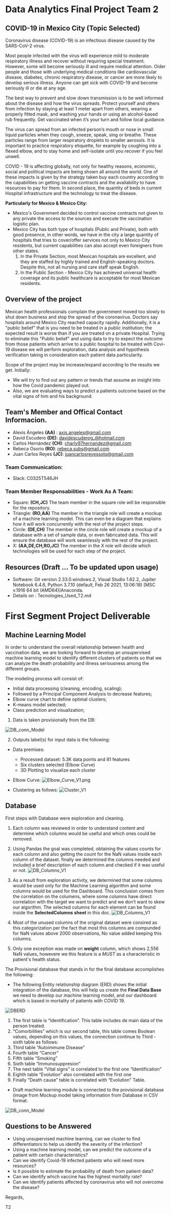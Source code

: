 # Data Analytics Final Project Team 2

## COVID-19 in Mexico City (Topic Selected)
Coronavirus disease (COVID-19) is an infectious disease caused by the SARS-CoV-2 virus.

Most people infected with the virus will experience mild to moderate respiratory illness and recover without requiring special treatment. However, some will become seriously ill and require medical attention. Older people and those with underlying medical conditions like cardiovascular disease, diabetes, chronic respiratory disease, or cancer are more likely to develop serious illness. Anyone can get sick with COVID-19 and become seriously ill or die at any age. 

The best way to prevent and slow down transmission is to be well informed about the disease and how the virus spreads. Protect yourself and others from infection by staying at least 1 meter apart from others, wearing a properly fitted mask, and washing your hands or using an alcohol-based rub frequently. Get vaccinated when it’s your turn and follow local guidance.

The virus can spread from an infected person’s mouth or nose in small liquid particles when they cough, sneeze, speak, sing or breathe. These particles range from larger respiratory droplets to smaller aerosols. It is important to practice respiratory etiquette, for example by coughing into a flexed elbow, and to stay home and self-isolate until you recover if you feel unwell.

COVID - 19 is affecting globally, not only for healthy reasons, economic, social and political impacts are being shown all around the world. One of these impacts is given by the strategy taken buy each country according to the capabilities on getting vaccine contracts and the availability to have resources to pay for them. In second place, the quantity of beds in current Hospital infrastructure and the technology to treat the disease.

**Particularly for Mexico & Mexico City:**
- Mexico's Government decided to control vaccine contracts not given to any private the access to the sources and execute the vaccination logistic plan.
- Mexico City has both type of hospitals (Public and Private), both with good presence, in other words, we have in the city a large quantity of hospitals that tries to cover/offer services not only to Mexico City residents, but current capabilities can also accept even foreigners from other states.
    1. In the Private Section, most Mexican hospitals are excellent, and they are staffed by highly trained and English-speaking doctors. Despite this, not all nursing and care staff speak English. 
    2. In the Public Section - Mexico City has achieved universal health coverage and its public healthcare is acceptable for most Mexican residents.

## Overview of the project
Mexican health professionals complain the government moved too slowly to shut down business and stop the spread of the coronavirus. Doctors say hospitals around Mexico City reached capacity rapidly. Additionally, it is a "public belief" that is you need to be treated in a public institution; the expected result is worse than if you are treated on a private Hospital. Trying to eliminate this "Public belief" and using data to try to expect the outcome from those patients which arrive to a public hospital to be treated with Covi-19 disease we will perform exploration, data analysis and hypothesis verification taking in consideration each patient data particularity.

Scope of the project may be increase/expand according to the results we get. Initially:
- We will try to find out any pattern or trends that assume an insight into how the Covid pandemic played out. 
-  Also, we are evaluating ways to predict a patients outcome based on the vital signs of him and his background.

## Team's Member and Offical Contact Informacion.

- Alexis Ángeles **(AA)** : axis.angeles@gmail.com
- David Escudero **(DE)**: davidescuderog_@hotmail.com
- Carlos Hernández **(CH)**: charly97hernandez@gmail.com
- Rebeca Osorio **(RO)**: rebeca.subs@gmail.com
- Juan Carlos Reyes **(JC)**: juancarlosreyessoto@gmail.com

### Team Communication:
* Slack:  C0325T546JH

### Team Member Responsabilities - Work As A Team:
* Square: **(CH,JC)**  The team member in the square role will be responsible for the repository.
* Triangle: **(RO,AA)** The member in the triangle role will create a mockup of a machine learning model. This can even be a diagram that explains how it will work concurrently with the rest of the project steps.
* Circle: **(DE,CH)** The member in the circle role will create a mockup of a database with a set of sample data, or even fabricated data. This will ensure the database will work seamlessly with the rest of the project.
* X: **(AA,DE,CH,RO,JC)** The member in the X role will decide which technologies will be used for each step of the project.

## Resources (Draft ... To be updated upon usage)
- Software: Git version 2.33.0.windows.2, Visual Studio 1.62.2, Jupiter Notebook 6.4.6, Python 3.7.10 (default, Feb 26 2021, 13:06:18) [MSC v.1916 64 bit (AMD64)]Anaconda.
- Details on : Tecnologies_Used_T2.md

# First Segment Project Deliverable

## Machine Learning Model
In order to understand the overall relationship between health and vaccination data, we are looking forward to develop an unsupervised machine learning model to identify different clusters of patients so that we can analyze the death probability and illness seriousness among the different groups. 

The modeling process will consist of:
- Initial data processing (cleaning, encoding, scaling);
- Followed by a Principal Component Analysis to decrease features;
- Elbow curve chart to define optimal clusters;
- K-means model selected;
- Class prediction and visualization;

1. Data is taken provisionally from the DB:

![DB_conn_Model](https://github.com/CharlyHdz13/Data_Analytics_Final_Project_T2/blob/f63bf5ce4b3f0845d9a4de7401409b115fa49d6f/Image_%20Resources/DB_conn_Model.png)

2. Outputs label(s) for input data is the following:
- Data premises:
    * Processed dataset: 5.3K data points and 81 features
    * Six clusters selected (Elbow Curve)
    * 3D Plotting to visualize each cluster

- Elbow Curve:
![Elbow_Curve_V1.png](https://github.com/CharlyHdz13/Data_Analytics_Final_Project_T2/blob/67e7223c94128c24ab2e342a089638c614490161/Image_%20Resources/Elbow_Curve_V1.png)

- Clustering as follows:
![Cluster_V1](https://github.com/CharlyHdz13/Data_Analytics_Final_Project_T2/blob/67e7223c94128c24ab2e342a089638c614490161/Image_%20Resources/Cluster_V1.png)


## Database
First steps with Database were exploration and cleaning. 

1. Each column was reviewed in order to understand content  and determine which columns would be useful and which ones could be removed.

2. Using Pandas the goal was completed, obtaining the values counts for each column and also getting the count for the NaN values inside each column of the dataset. finally we determined the columns needed and included a brief description of each column and checked if it was useful or not.
![DB_Columns_V1](https://github.com/CharlyHdz13/Data_Analytics_Final_Project_T2/blob/1155fda6dfa4c5bbaa167e7c404d7600b1727d25/Image_%20Resources/DB_Columns_V1.png)

3. As a result from exploration activity, we determined that some columns would be used only for the Machine Learning algorithm and some columns would be used for the Dashboard. This conclusion comes from the correlation on the columens, where some columns have direct correlation with the target we want to predict and we don’t want to skew our algorithm. The selected columns for each element can be found inside the **SelectedColumns sheet** in this doc. 
![DB_Columns_V1](https://github.com/CharlyHdz13/Data_Analytics_Final_Project_T2/blob/1155fda6dfa4c5bbaa167e7c404d7600b1727d25/Image_%20Resources/DB_Columns_V1.png)

4. Most of the unused columns of the original dataset were consired as this categorization per the fact that most this columns are compunded for NaN values above 2000 observations, No value added keeping this columns.

5. Only one exception was made on **weight** column, which shows 2,556 NaN values, howevere we this feature is a *MUST* as a characteristic in patient's health status.

The Provisional database that stands in for the final database accomplishes the following:

- The following Entity relationship diagram (ERD) shows the initial integration of the database, this will help us create the **Final Data Base** we need to develop our machine learning model, and our dashboard which is based in mortality of patients with COVID 19.

![DBERD](https://github.com/CharlyHdz13/Data_Analytics_Final_Project_T2/blob/f63bf5ce4b3f0845d9a4de7401409b115fa49d6f/Image_%20Resources/DBERD.png)

  1. The first table is “Identification”. This table includes de main data of the person treated.
  2. “Comorbilities” which is our second table, this table comes Boolean values, depending on this values, the connection continue to Third  - sixth table as follows:
  3. Third table “Autoimmune Disease”
  4. Fourth table “Cancer”
  5. Fifth table “Smoking”
  6. Sixth table “Immunosuppresion” 
  7. The next table “Vital signs” is correlated to the first one “Identification”
  8. Eighth table “Evolution” also correlated with the first one
  9. Finally “Death cause” table is correlated with “Evolution” Table.

- Draft machine learning module is connected to the provisional database (image from Mockup model taking information from Database in CSV format.

![DB_conn_Model](https://github.com/CharlyHdz13/Data_Analytics_Final_Project_T2/blob/f63bf5ce4b3f0845d9a4de7401409b115fa49d6f/Image_%20Resources/DB_conn_Model.png)

## Questions to be Answered
* Using unsupervised machine learning, can we cluster to find differentiators to help us identify the severity of the infection?
* Using a machine learning model, can we predict the outcome of a patient with certain characteristics?
* Can we identify Covid-19 infected patients who will need more resources?
* Is it possible to estimate the probability of death from patient data?
* Can we identify which vaccine has the highest mortality rate?
* Can we identify patients affected by coronavirus who will not overcome the disease?

Regards,

T2